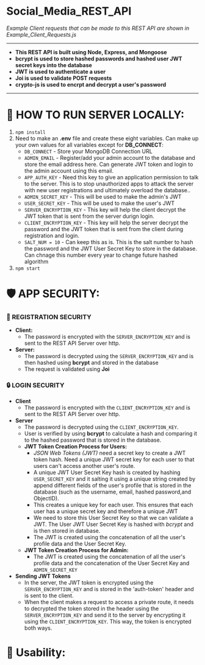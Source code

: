 # Social_Media_REST_API
*Example Client requests that can be made to this REST API are shown in Example_Client_Requests.js*

----------------------

* **This REST API is built using Node, Express, and Mongoose** 
* **bcrypt is used to store hashed passwords and hashed user JWT secret keys into the database**
* **JWT is used to authenticate a user**
* **Joi is used to validate POST requests**
* **crypto-js is used to encrpt and decrypt a user's password**

----------------------

# 🏡 HOW TO RUN SERVER LOCALLY:
1) `npm install`
2) Need to make an **.env** file and create these eight variables. Can make up your own values for all variables except for **DB_CONNECT**: 
   * `DB_CONNECT`  - Store your MongoDB Connection URL
   * `ADMIN_EMAIL` - Register/add your admin account to the database and store the email address here. Can generate JWT token and login to the admin account using this email.
   * `APP_AUTH_KEY` - Need this key to give an application permission to talk to the server. This is to stop unauthorized apps to attack the server with new user registrations and ultimately overload the database..
   * `ADMIN_SECRET_KEY` - This will be used to make the admin's JWT
   * `USER_SECRET_KEY`  - This will be used to make the user's JWT
   * `SERVER_ENCRYPTION_KEY`   - This key will help the client decrypt the JWT token that is sent from the server durign login.
   * `CLIENT_ENCRYPTION_KEY`   - This key will help the server decrypt the password and the JWT token that is sent from the client during registration and login.
   * `SALT_NUM = 10`    - Can keep this as is. This is the salt number to hash the password and the JWT User Secret Key to store in the database. Can chnage this number every year to change future hashed algorithm
3) `npm start`

# 🛡️ APP SECURITY:
### 🔑 REGISTRATION SECURITY
* **Client:** 
  * The password is encrypted with the `SERVER_ENCRYPTION_KEY` and is sent to the REST API Server over http. 
* **Server:** 
  * The password is decrypted using the `SERVER_ENCRYPTION_KEY` and is then hashed using **bcrypt** and stored in the database
  * The request is validated using **Joi**

### 🔒 LOGIN SECURITY
* **Client**
  * The password is encrypted with the `CLIENT_ENCRYPTION_KEY` and is sent to the REST API Server over http. 
* **Server**
  * The password is decrypted using the `CLIENT_ENCRYPTION_KEY`.
  * User is verified by using **bcrypt** to calculate a hash and comparing it to the hashed password that is stored in the database. 
  * **JWT Token Creation Process for Users:**
    * *JSON Web Tokens (JWT)* need a secret key to create a JWT token hash. Need a unique JWT secret key for each user to that users can't access another user's route.
    * A unique JWT User Secret Key hash is created by hashing `USER_SECRET_KEY` and it salting it using a unique string created by append different fields of the user's profile that is stored in the database (such as the username, email, hashed password,and ObjectID). 
    * This creates a unique key for each user. This ensures that each user has a unique secret key and therefore a unique JWT
    * We need to store this User Secret Key so that we can validate a JWT. The User JWT User Secret Key is hashed with *bcrypt* and is then stored in database.
    * The JWT is created using the concatenation of all the user's profile data and the User Secret Key.
  * **JWT Token Creation Process for Admin:**
    * The JWT is created using the concatenation of all the user's profile data and the concatenation of the User Secret Key and `ADMIN_SECRET_KEY`
* **Sending JWT Tokens**
  * In the server, the JWT token is encrypted using the `SERVER_ENCRYPTION_KEY` and is stored in the 'auth-token' header and is sent to the client.
  * When the client makes a request to access a private route, it needs to decrypted the token stored in the header using the `SERVER_ENCRYPTION_KEY` and send it to the server by encrypting it using the `CLIENT_ENCRYPTION_KEY`. This way, the token is encrypted both ways.

# 📐 Usability:

